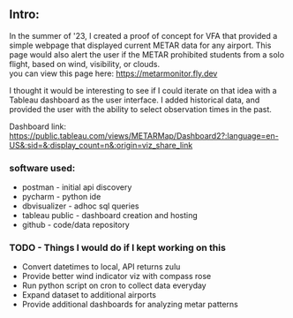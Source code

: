 ## Intro:
In the summer of '23, I created a proof of concept for VFA that provided a simple webpage that displayed current METAR data for any airport.   This page would also alert the user if the METAR prohibited students from a solo flight, based on wind, visibility, or clouds.  
you can view this page here: https://metarmonitor.fly.dev  
  
I thought it would be interesting to see if I could iterate on that idea with a Tableau dashboard as the user interface. I added historical data, and provided the user with the ability to select observation times in the past.

Dashboard link:  
https://public.tableau.com/views/METARMap/Dashboard2?:language=en-US&:sid=&:display_count=n&:origin=viz_share_link

### software used:  
- postman - initial api discovery  
- pycharm - python ide  
- dbvisualizer - adhoc sql queries  
- tableau public - dashboard creation and hosting  
- github - code/data repository  
  

### TODO - Things I would do if I kept working on this
- Convert datetimes to local, API returns zulu
- Provide better wind indicator viz with compass rose
- Run python script on cron to collect data everyday
- Expand dataset to additional airports
- Provide additional dashboards for analyzing metar patterns
